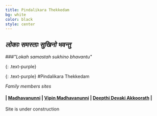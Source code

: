 ```yaml
---
title: Pindalikara Thekkedam
bg: white
color: black
style: center
---
```

## *लोकाः समस्ताः सुखिनो भवन्तु*

###*"Lokah samastah sukhino bhavantu"*

{: .text-purple}
<span class="fa-stack subtlecircle" style="font-size:100px; background:rgba(255,166,0,0.1)">
  <i class="fa fa-home fa-stack-2x text-white"></i>
<!--
  <i class="fa fa-home fa-stack-1x text-orange"></i>
-->
</span>

{: .text-purple}
#Pindalikara Thekkedam

*Family members sites*

#### |  [Madhavanunni](http://unni.thekkedam.org)  |  [Vipin Madhavanunni](http://vm.thekkedam.org/)  |  [Deepthi Devaki Akkoorath](http://dd.thekkedam.org)  |
<span id="forkongithub"><a class="bg-blue">Site is under construction</a></span>
